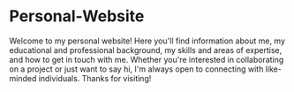 # Personal-Website
Welcome to my personal website! Here you'll find information about me, my educational and professional background, my skills and areas of expertise, and how to get in touch with me. Whether you're interested in collaborating on a project or just want to say hi, I'm always open to connecting with like-minded individuals. Thanks for visiting!
